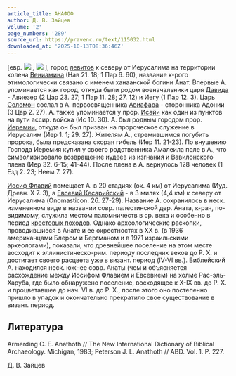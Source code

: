 ```yaml
---
article_title: АНАФОФ
author: Д. В. Зайцев
volume: '2'
page_numbers: '289'
source_url: https://pravenc.ru/text/115032.html
downloaded_at: '2025-10-13T08:36:46Z'
---
```


[евр. ![](https://pravenc.ru/char/2712331/twtnx5b/image.png) , ![](https://pravenc.ru/char/26062/x7ex24nATVT/image.png) ], город [левитов](https://pravenc.ru/text/левитов.html) к северу от Иерусалима на территории колена [Вениамина](https://pravenc.ru/text/Вениамин.html) (Нав 21. 18; 1 Пар 6. 60), название к-рого этимологически связано с именем ханаанской богини Анат. Впервые А. упоминается как город, откуда были родом военачальники царя [Давида](https://pravenc.ru/text/Давид.html) - Авиезер (2 Цар 23. 27; 1 Пар 11. 28; 27. 12) и Иегу (1 Пар 12. 3). Царь [Соломон](https://pravenc.ru/text/Соломон.html) сослал в А. первосвященника [Авиафара](https://pravenc.ru/text/Авиафара.html) - сторонника Адонии (3 Цар 2. 27). А. также упоминается у прор. [Исайи](https://pravenc.ru/text/Исаия.html) как один из пунктов на пути ассир. войска (Ис 10. 30). А. был родным городом прор. [Иеремии](https://pravenc.ru/text/Иеремия.html), откуда он был призван на пророческое служение в Иерусалим (Иер 1. 1; 29. 27). Жителям А., стремившимся погубить пророка, была предсказана скорая гибель (Иер 11. 21-23). По внушению Господа Иеремия купил у своего родственника Амалеила поле в А., что символизировало возвращение иудеев из изгнания и Вавилонского плена (Иер 32. 6-15; 41-44). После плена в А. вернулось 128 человек (1 Езд 2. 23; Неем 7. 27).

[Иосиф Флавий](<https://pravenc.ru/text/Иосиф Флавий.html>) помещает А. в 20 стадиях (ок. 4 км) от Иерусалима (Иуд. Древн. X 7. 3), а [Евсевий Кесарийский](https://pravenc.ru/text/Евсевий.html) - в 3 милях (4,4 км) к северу от Иерусалима (Onomasticon. 26. 27-29). Название А. сохранилось в неск. измененном виде в названии совр. палестинской дер. Аната, к-рая, по-видимому, служила местом паломничеств в ср. века и особенно в период [крестовых походов](<https://pravenc.ru/text/крестовых походов.html>). Однако археологические раскопки, проводившиеся в Анате и ее окрестностях в XX в. (в 1936 американцами Блером и Бергманом и в 1971 израильскими археологами), показали, что древнейшее поселение на этом месте восходит к эллинистическо-рим. периоду последних веков до Р. Х. и достигает своего расцвета уже в визант. период (IV-VI вв.). Библейский А. находился неск. южнее совр. Анаты (чем и объясняется расхождение между Иосифом Флавием и Евсевием) на холме Рас-эль-Харуба, где было обнаружено поселение, восходящее к X-IX вв. до Р. Х. и процветавшее до нач. VI в. до Р. Х., после этого оно постепенно пришло в упадок и окончательно прекратило свое существование в визант. период.

## Литература

Armerding C. E. Anathoth // The New International Dictionary of Biblical Archaeology. Michigan, 1983; Peterson J. L. Anathoth // ABD. Vol. 1. P. 227.

Д. В. Зайцев
